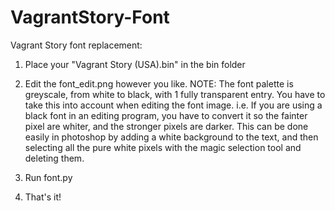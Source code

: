 # VagrantStory-Font

Vagrant Story font replacement:

1. Place your "Vagrant Story (USA).bin" in the bin folder
2. Edit the font_edit.png however you like.
	NOTE:
	The font palette is greyscale, from white to black, with 1 fully transparent entry.
	You have to take this into account when editing the font image.
		i.e. If you are using a black font in an editing program, you have to convert it
		so the fainter pixel are whiter, and the stronger pixels are darker.
		This can be done easily in photoshop by adding a white background to the text,
		and then selecting all the pure white pixels with the magic selection tool and
		deleting them.

3. Run font.py
4. That's it!
